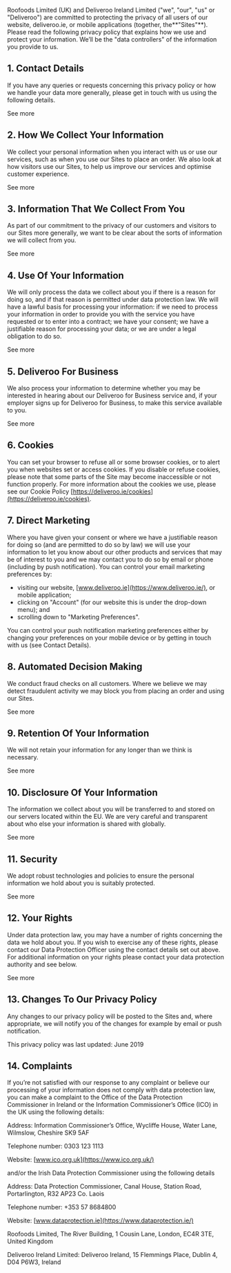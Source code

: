 Roofoods Limited (UK) and Deliveroo Ireland Limited ("we", "our", "us" or "Deliveroo") are committed to protecting the privacy of all users of our website, deliveroo.ie, or mobile applications (together, the**"Sites"**). Please read the following privacy policy that explains how we use and protect your information. We’ll be the "data controllers" of the information you provide to us.

1\. Contact Details
-------------------

If you have any queries or requests concerning this privacy policy or how we handle your data more generally, please get in touch with us using the following details.

See more

2\. How We Collect Your Information
-----------------------------------

We collect your personal information when you interact with us or use our services, such as when you use our Sites to place an order. We also look at how visitors use our Sites, to help us improve our services and optimise customer experience.

See more

3\. Information That We Collect From You
----------------------------------------

As part of our commitment to the privacy of our customers and visitors to our Sites more generally, we want to be clear about the sorts of information we will collect from you.

See more

4\. Use Of Your Information
---------------------------

We will only process the data we collect about you if there is a reason for doing so, and if that reason is permitted under data protection law. We will have a lawful basis for processing your information: if we need to process your information in order to provide you with the service you have requested or to enter into a contract; we have your consent; we have a justifiable reason for processing your data; or we are under a legal obligation to do so.

See more

5\. Deliveroo For Business
--------------------------

We also process your information to determine whether you may be interested in hearing about our Deliveroo for Business service and, if your employer signs up for Deliveroo for Business, to make this service available to you.

See more

6\. Cookies
-----------

You can set your browser to refuse all or some browser cookies, or to alert you when websites set or access cookies. If you disable or refuse cookies, please note that some parts of the Site may become inaccessible or not function properly. For more information about the cookies we use, please see our Cookie Policy [https://deliveroo.ie/cookies](https://deliveroo.ie/cookies).

7\. Direct Marketing
--------------------

Where you have given your consent or where we have a justifiable reason for doing so (and are permitted to do so by law) we will use your information to let you know about our other products and services that may be of interest to you and we may contact you to do so by email or phone (including by push notification). You can control your email marketing preferences by:

*   visiting our website, [www.deliveroo.ie](https://www.deliveroo.ie/), or mobile application;
*   clicking on "Account" (for our website this is under the drop-down menu); and
*   scrolling down to "Marketing Preferences".

You can control your push notification marketing preferences either by changing your preferences on your mobile device or by getting in touch with us (see Contact Details).  

8\. Automated Decision Making
-----------------------------

We conduct fraud checks on all customers. Where we believe we may detect fraudulent activity we may block you from placing an order and using our Sites.

See more

9\. Retention Of Your Information
---------------------------------

We will not retain your information for any longer than we think is necessary.

See more

10\. Disclosure Of Your Information
-----------------------------------

The information we collect about you will be transferred to and stored on our servers located within the EU. We are very careful and transparent about who else your information is shared with globally.

See more

11\. Security
-------------

We adopt robust technologies and policies to ensure the personal information we hold about you is suitably protected.

See more

12\. Your Rights
----------------

Under data protection law, you may have a number of rights concerning the data we hold about you. If you wish to exercise any of these rights, please contact our Data Protection Officer using the contact details set out above. For additional information on your rights please contact your data protection authority and see below.

See more

13\. Changes To Our Privacy Policy
----------------------------------

Any changes to our privacy policy will be posted to the Sites and, where appropriate, we will notify you of the changes for example by email or push notification.

This privacy policy was last updated: June 2019

14\. Complaints
---------------

If you’re not satisfied with our response to any complaint or believe our processing of your information does not comply with data protection law, you can make a complaint to the Office of the Data Protection Commissioner in Ireland or the Information Commissioner’s Office (ICO) in the UK using the following details:

Address: Information Commissioner’s Office, Wycliffe House, Water Lane, Wilmslow, Cheshire SK9 5AF

Telephone number: 0303 123 1113

Website: [www.ico.org.uk](https://www.ico.org.uk/)

and/or the Irish Data Protection Commissioner using the following details

Address: Data Protection Commissioner, Canal House, Station Road, Portarlington, R32 AP23 Co. Laois

Telephone number: +353 57 8684800

Website: [www.dataprotection.ie](https://www.dataprotection.ie/)

Roofoods Limited, The River Building, 1 Cousin Lane, London, EC4R 3TE, United Kingdom

Deliveroo Ireland Limited: Deliveroo Ireland, 15 Flemmings Place, Dublin 4, D04 P6W3, Ireland